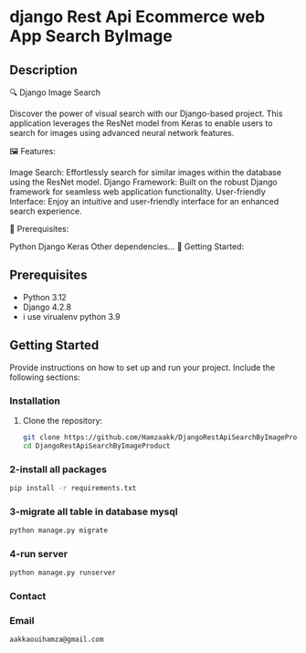 # django Rest Api Ecommerce web App Search ByImage

## Description
🔍 Django Image Search

Discover the power of visual search with our Django-based project. This application leverages the ResNet model from Keras to enable users to search for images using advanced neural network features.



🖼️ Features:

Image Search: Effortlessly search for similar images within the database using the ResNet model.
Django Framework: Built on the robust Django framework for seamless web application functionality.
User-friendly Interface: Enjoy an intuitive and user-friendly interface for an enhanced search experience.




🔧 Prerequisites:


Python
Django
Keras
Other dependencies...
🚀 Getting Started:

## Prerequisites
- Python 3.12
- Django 4.2.8
- i use virualenv python 3.9

## Getting Started
Provide instructions on how to set up and run your project. Include the following sections:

### Installation
1. Clone the repository:
   ```bash
   git clone https://github.com/Hamzaakk/DjangoRestApiSearchByImageProduct.git
   cd DjangoRestApiSearchByImageProduct
### 2-install all packages 
   ```bash
   pip install -r requirements.txt
  ```
### 3-migrate all table in database mysql
```bash
python manage.py migrate
```
### 4-run server
```bash
python manage.py runserver
```


### Contact
### Email
   ```bash
aakkaouihamza@gmail.com

